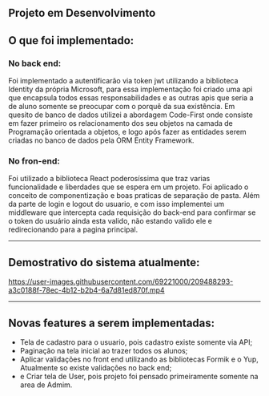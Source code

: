 ## Projeto em Desenvolvimento


<p> 
<h2> O que foi implementado: </h2>

<h3> No back end: </h3>
Foi implementado a autentificarão via token jwt utilizando a biblioteca Identity da própria Microsoft, para essa implementação foi criado uma api que encapsula todos essas responsabilidades e as outras apis que seria a de aluno somente se preocupar com o porquê da sua existência.
Em quesito de banco de dados utilizei a abordagem Code-First onde consiste em fazer primeiro os relacionamento dos seu objetos na camada de Programação orientada a objetos, e logo após fazer as entidades serem criadas no banco de dados pela ORM Entity Framework.
<h3> No fron-end: </h3>
Foi utilizado a biblioteca React poderosíssima que traz varias funcionalidade e liberdades que se espera em um projeto. Foi aplicado o conceito de componentização e boas praticas de separação de pasta. Além da parte de login e logout do usuario, e com isso implementei um middleware que intercepta cada requisição do back-end para confirmar se o token do usuário ainda esta valido, não estando valido ele e redirecionando para a pagina principal.



</p>

<hr>

## Demostrativo do sistema atualmente:

https://user-images.githubusercontent.com/69221000/209488293-a3c0188f-78ec-4b12-b2b4-6a7d81ed870f.mp4

<hr>

## Novas features a serem implementadas:

<ul>
<li> Tela de cadastro para o usuario, pois cadastro existe somente via API; </li>
<li> Paginação na tela inicial ao trazer todos os alunos; </li>
<li> Aplicar validações no front end utilizando as bibliotecas Formik e o Yup, Atualmente so existe validações no back end;  </li>
<li> e Criar tela de User, pois projeto foi pensado primeiramente somente na area de Admim.</li>
</ul>

